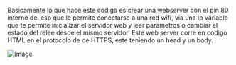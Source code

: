 Basicamente lo que hace este codigo es crear una webserver con el pin 80 interno del esp que le permite conectarse a una red wifi, via una ip variable que te permite inicializar el servidor web y leer parametros o cambiar el estado del relee desde el mismo servidor.
Este web server corre en codigo HTML en el protocolo de de HTTPS, este teniendo un head y un body.

![image](https://github.com/user-attachments/assets/8b51ee27-3f17-4cb6-a1d8-ea20ae45babe)

